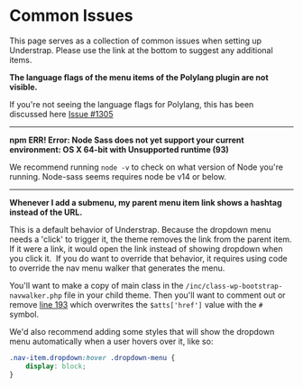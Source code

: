 # Common Issues

This page serves as a collection of common issues when setting up Understrap. Please use the link at the bottom to suggest any additional items.

**The language flags of the menu items of the Polylang plugin are not visible.**

If you're not seeing the language flags for Polylang, this has been discussed here [Issue #1305](https://github.com/understrap/understrap/issues/1305)

---

**npm ERR! Error: Node Sass does not yet support your current environment: OS X 64-bit with Unsupported runtime (93)**

We recommend running `node -v` to check on what version of Node you're running. Node-sass seems requires node be v14 or below.

---

**Whenever I add a submenu, my parent menu item link shows a hashtag instead of the URL.**

This is a default behavior of Understrap. Because the dropdown menu needs a 'click' to trigger it, the theme removes the link from the parent item. If it were a link, it would open the link instead of showing dropdown when you click it.
​
If you do want to override that behavior, it requires using code to override the nav menu walker that generates the menu.

You'll want to make a copy of main class in the `/inc/class-wp-bootstrap-navwalker.php` file in your child theme. Then you'll want to comment out or remove [line 193](https://github.com/understrap/understrap/blob/main/inc/class-wp-bootstrap-navwalker.php#L193) which overwrites the `$atts['href']` value with the `#` symbol. 

We'd also recommend adding some styles that will show the dropdown menu automatically when a user hovers over it, like so:

```css
.nav-item.dropdown:hover .dropdown-menu {
	display: block;
}
```

